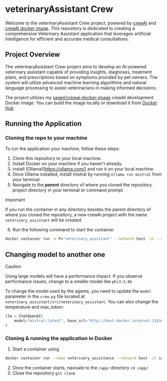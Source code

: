 # veterinaryAssistant Crew

Welcome to the veterinaryAssistant Crew project, powered by [crewAI](https://crewai.com) and [crewAI docker image](https://github.com/sageil/crewai-docker-image). This repository is dedicated to creating a comprehensive Veterinary Assistant application that leverages artificial intelligence for efficient and accurate medical consultations.


## Project Overview
The veterinaryAssistant Crew project aims to develop an AI-powered veterinary assistant capable of providing insights, diagnoses, treatment plans, and prescriptions based on symptoms provided by pet owners. The system will utilize advanced machine learning algorithms and natural language processing to assist veterinarians in making informed decisions.

The project utilizes my [sageil/crewai-docker-image](https://github.com/sageil/crewai-docker-image) crewAI development Docker image. You can build the image locally or download it from [Docker Hub](https://hub.docker.com/r/sageil/crewai/tags)

## Running the Application

### Cloning the repo to your machine 

To run the application your machine, follow these steps:
1. Clone this repository to your local machine.
2. Install Docker on your machine if you haven't already.
3. install (Ollama)[https://ollama.com/] and run it on your local machine.
4. Once Ollama installed, install mistral by running `ollama run mistral` from your terminal.
5. Navigate to the ***parent*** directory of where you cloned the repository. project directory in your terminal or command prompt.

> [!IMPORTANT]  
> If you run the container in any directory besides the parent directory of where you cloned the repository, a new crewAi project with the name `veterinary_assistant` will be created.

6. Run the following command to start the container
```bash
docker container run -e P="veterinary_assistant" --network host -it --rm --mount type=bind,source="$(pwd)",target=/app sageil/crewai:latest bash
```
## Changing model to another one

> [!CAUTION]
> Using large models will have a performance impact.
> If you observe performance issues, change to a smaller model like `phi3:3.8b`

To change the model used by the agents, you need to update the `model` parameter in the `crew.py` file located at `veterinary_assistant/src/veterinary_assistant`. You can also change the temperature and max_token:
```python
llm = ChatOpenAI(
    model="mistral:latest", base_url="http://host.docker.internal:11434/v1", temperature= 0.7, max_tokens=2048
)
```
### Cloning & running the application in Docker

1. Start a container using 
```bash
docker container run --name veterinary_assistance --network host -it sageil/crewai:latest bash
```
2. Once the container starts, navivate to the `/app/` directory `cd /app/` 
3. Close the repository `git clone `